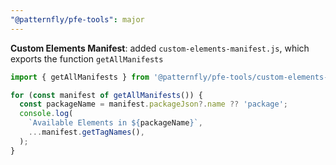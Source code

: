 ```yaml
---
"@patternfly/pfe-tools": major
---
```

**Custom Elements Manifest**: added `custom-elements-manifest.js`, which exports the function `getAllManifests`

```js
import { getAllManifests } from '@patternfly/pfe-tools/custom-elements-manifest/custom-elements-manifest/.js';

for (const manifest of getAllManifests()) {
  const packageName = manifest.packageJson?.name ?? 'package';
  console.log(
    `Available Elements in ${packageName}`,
    ...manifest.getTagNames(),
  );
}
```
